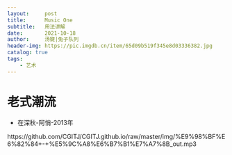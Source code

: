 ```yaml
---
layout:     post
title:      Music One
subtitle:   用法讲解
date:       2021-10-18
author:     汤键|兔子队列
header-img: https://pic.imgdb.cn/item/65d09b519f345e8d03336382.jpg
catalog: true
tags:
    - 艺术
---
```


# 老式潮流
- 在深秋-阿悄-2013年
<p>https://github.com/CGITJ/CGITJ.github.io/raw/master/img/%E9%98%BF%E6%82%84+-+%E5%9C%A8%E6%B7%B1%E7%A7%8B_out.mp3</p>